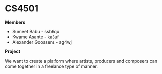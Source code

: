 # CS4501 

**Members**
* Sumeet Babu - ssb9qu
* Kwame Asante - ka3uf
* Alexander Goossens - ag4wj 

**Project** 

We want to create a platform where artists, producers and composers can come together in a freelance type of manner. 
